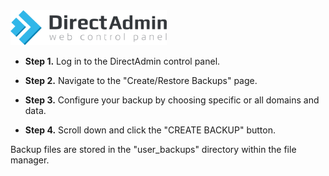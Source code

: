 <img src="/kb-images/directadmin/directadmin-logo.png" alt="DirectAdmin Logo" width="250"/>

* **Step 1.** Log in to the DirectAdmin control panel.

* **Step 2.** Navigate to the "Create/Restore Backups" page.

* **Step 3.** Configure your backup by choosing specific or all domains and data.

* **Step 4.** Scroll down and click the "CREATE BACKUP" button.

Backup files are stored in the "user_backups" directory within the file manager.
